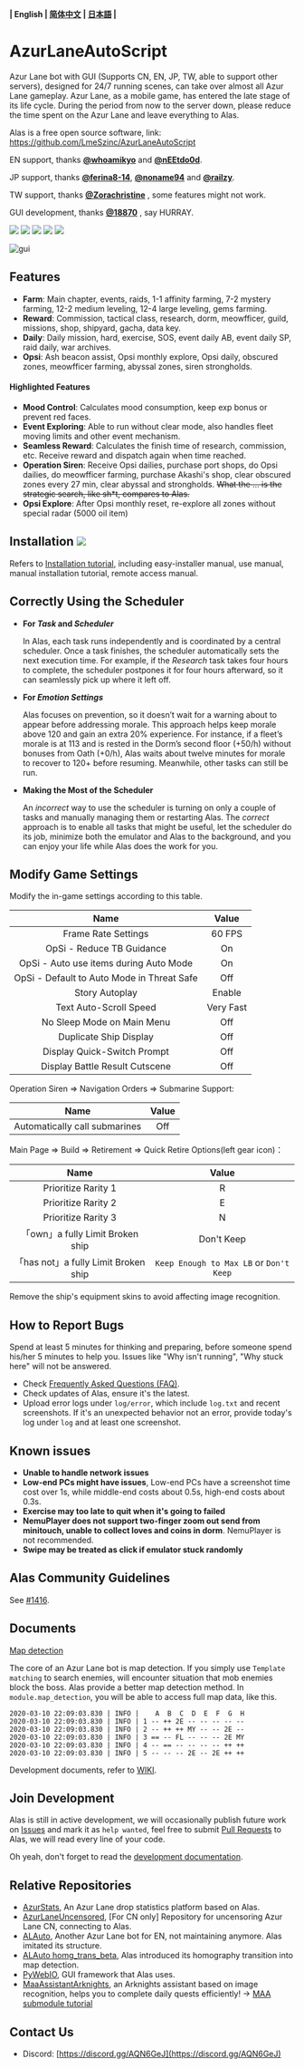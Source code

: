 **| English | [简体中文](README.md) | [日本語](README_jp.md) |**

# AzurLaneAutoScript

Azur Lane bot with GUI (Supports CN, EN, JP, TW, able to support other servers), designed for 24/7 running scenes, can take over almost all Azur Lane gameplay. Azur Lane, as a mobile game, has entered the late stage of its life cycle. During the period from now to the server down, please reduce the time spent on the Azur Lane and leave everything to Alas.

Alas is a free open source software, link: https://github.com/LmeSzinc/AzurLaneAutoScript

EN support, thanks **[@whoamikyo](https://github.com/whoamikyo)** and **[@nEEtdo0d](https://github.com/nEEtdo0d)**.

JP support, thanks **[@ferina8-14](https://github.com/ferina8-14)**, **[@noname94](https://github.com/noname94)** and **[@railzy](https://github.com/railzy)**.

TW support, thanks **[@Zorachristine](https://github.com/Zorachristine)** , some features might not work.

GUI development, thanks **[@18870](https://github.com/18870)** , say HURRAY.

![](https://img.shields.io/github/commit-activity/m/LmeSzinc/AzurLaneAutoScript?color=4e4c97) ![](https://img.shields.io/tokei/lines/github/LmeSzinc/AzurLaneAutoScript?color=4e4c97) ![](https://img.shields.io/github/repo-size/LmeSzinc/AzurLaneAutoScript?color=4e4c97) ![](https://img.shields.io/github/issues-closed/LmeSzinc/AzurLaneAutoScript?color=4e4c97) ![](https://img.shields.io/github/issues-pr-closed/LmeSzinc/AzurLaneAutoScript?color=4e4c97)

![gui](https://raw.githubusercontent.com/LmeSzinc/AzurLaneAutoScript/master/doc/README.assets/gui_en.png)



## Features

- **Farm**: Main chapter, events, raids, 1-1 affinity farming, 7-2 mystery farming, 12-2 medium leveling, 12-4 large leveling, gems farming.
- **Reward**: Commission, tactical class, research, dorm, meowfficer, guild, missions, shop, shipyard, gacha, data key.
- **Daily**: Daily mission, hard, exercise, SOS, event daily AB, event daily SP, raid daily, war archives.
- **Opsi**: Ash beacon assist, Opsi monthly explore, Opsi daily, obscured zones, meowfficer farming, abyssal zones, siren strongholds.

#### Highlighted Features

- **Mood Control**: Calculates mood consumption, keep exp bonus or prevent red faces.
- **Event Exploring**: Able to run without clear mode, also handles fleet moving limits and other event mechanism.
- **Seamless Reward**: Calculates the finish time of research, commission, etc. Receive reward and dispatch again when time reached.
- **Operation Siren**: Receive Opsi dailies, purchase port shops, do Opsi dailies, do meowfficer farming, purchase Akashi's shop, clear obscured zones every 27 min, clear abyssal and strongholds. ~~What the ... is the strategic search, like sh*t, compares to Alas.~~
- **Opsi Explore**: After Opsi monthly reset, re-explore all zones without special radar (5000 oil item)



## Installation [![](https://img.shields.io/github/downloads/LmeSzinc/AzurLaneAutoScript/total?color=4e4c97)](https://github.com/LmeSzinc/AzurLaneAutoScript/releases)

Refers to [Installation tutorial](https://github.com/LmeSzinc/AzurLaneAutoScript/wiki/Installation_en), including easy-installer manual, use manual, manual installation tutorial, remote access manual.

## Correctly Using the Scheduler

- **For *Task* and *Scheduler***

  In Alas, each task runs independently and is coordinated by a central scheduler. Once a task finishes, the scheduler automatically sets the next execution time. For example, if the *Research* task takes four hours to complete, the scheduler postpones it for four hours afterward, so it can seamlessly pick up where it left off.

- **For *Emotion Settings***

  Alas focuses on prevention, so it doesn’t wait for a warning about to appear before addressing morale. This approach helps keep morale above 120 and gain an extra 20% experience. For instance, if a fleet’s morale is at 113 and is rested in the Dorm’s second floor (+50/h) without bonuses from Oath (+0/h), Alas waits about twelve minutes for morale to recover to 120+ before resuming. Meanwhile, other tasks can still be run.

- **Making the Most of the Scheduler**

  An *incorrect* way to use the scheduler is turning on only a couple of tasks and manually managing them or restarting Alas. The *correct* approach is to enable all tasks that might be useful, let the scheduler do its job, minimize both the emulator and Alas to the background, and you can enjoy your life while Alas does the work for you. 


## Modify Game Settings

Modify the in-game settings according to this table.

|                    Name                    |   Value   |
|:------------------------------------------:|:---------:|
|            Frame Rate Settings             |  60 FPS   |
|         OpSi - Reduce TB Guidance          |    On     |
|   OpSi - Auto use items during Auto Mode   |    On     |
| OpSi - Default to Auto Mode in Threat Safe |    Off    |
|               Story Autoplay               |  Enable   |
|           Text Auto-Scroll Speed           | Very Fast |
|        No Sleep Mode on Main Menu          |    Off    |
|           Duplicate Ship Display           |    Off    |
|        Display Quick-Switch Prompt         |    Off    |
|       Display Battle Result Cutscene       |    Off    |

Operation Siren => Navigation Orders => Submarine Support:

|              Name             | Value |
|:-----------------------------:|:-----:|
| Automatically call submarines |  Off  |

Main Page => Build =>  Retirement => Quick Retire Options(left gear icon)：

|                Name                |                  Value                  |
|:----------------------------------:|:---------------------------------------:|
|        Prioritize Rarity 1         |                    R                    |
|        Prioritize Rarity 2         |                    E                    |
|        Prioritize Rarity 3         |                    N                    |
|   「own」a fully Limit Broken ship   |               Don't Keep                |
| 「has not」a fully Limit Broken ship | `Keep Enough to Max LB` or `Don't Keep` |

Remove the ship's equipment skins to avoid affecting image recognition.

## How to Report Bugs

Spend at least 5 minutes for thinking and preparing, before someone spend his/her 5 minutes to help you. Issues like "Why isn't running", "Why stuck here" will not be answered.

- Check [Frequently Asked Questions (FAQ)](https://github.com/LmeSzinc/AzurLaneAutoScript/wiki/FAQ_en_cn).
- Check updates of Alas, ensure it's the latest.
- Upload error logs under `log/error`, which include `log.txt` and recent screenshots. If it's an  unexpected behavior not an error, provide today's log under `log` and at least one screenshot.



## Known issues

- **Unable to handle network issues**
- **Low-end PCs might have issues**, Low-end PCs have a screenshot time cost over 1s, while middle-end costs about 0.5s, high-end costs about 0.3s.
- **Exercise may too late to quit when it's going to failed**
- **NemuPlayer does not support two-finger zoom out send from minitouch, unable to collect loves and coins in dorm**. NemuPlayer is not recommended.
- **Swipe may be treated as click if emulator stuck randomly**



## Alas Community Guidelines

See [#1416](https://github.com/LmeSzinc/AzurLaneAutoScript/issues/1416).



## Documents

[Map detection](https://github.com/LmeSzinc/AzurLaneAutoScript/wiki/perspective_en)

The core of an Azur Lane bot is map detection. If you simply use `Template matching` to search enemies, will encounter situation that mob enemies block the boss. Alas provide a better map detection method. In `module.map_detection`, you will be able to access full map data, like this.

```
2020-03-10 22:09:03.830 | INFO |    A  B  C  D  E  F  G  H
2020-03-10 22:09:03.830 | INFO | 1 -- ++ 2E -- -- -- -- --
2020-03-10 22:09:03.830 | INFO | 2 -- ++ ++ MY -- -- 2E --
2020-03-10 22:09:03.830 | INFO | 3 == -- FL -- -- -- 2E MY
2020-03-10 22:09:03.830 | INFO | 4 -- == -- -- -- -- ++ ++
2020-03-10 22:09:03.830 | INFO | 5 -- -- -- 2E -- 2E ++ ++
```

Development documents, refer to [WIKI](https://github.com/LmeSzinc/AzurLaneAutoScript/wiki).



## Join Development

Alas is still in active development, we will occasionally publish future work on [Issues](https://github.com/LmeSzinc/AzurLaneAutoScript/issues?q=is%3Aopen+is%3Aissue+label%3A%22help+wanted%22) and mark it as `help wanted`, feel free to submit [Pull Requests](https://github.com.com/LmeSzinc/AzurLaneAutoScript/pulls) to Alas, we will read every line of your code.

Oh yeah, don't forget to read the [development documentation](https://github.com/LmeSzinc/AzurLaneAutoScript/wiki/1.-Start).



## Relative Repositories

- [AzurStats](https://azur-stats.lyoko.io/), An Azur Lane drop statistics platform based on Alas.
- [AzurLaneUncensored](https://github.com/LmeSzinc/AzurLaneUncensored), [For CN only] Repository for uncensoring Azur Lane CN, connecting to Alas.
- [ALAuto](https://github.com/Egoistically/ALAuto), Another Azur Lane bot for EN, not maintaining anymore. Alas imitated its structure.
- [ALAuto homg_trans_beta](https://github.com/asd111333/ALAuto/tree/homg_trans_beta), Alas introduced its homography transition into map detection.
- [PyWebIO](https://github.com/pywebio/PyWebIO), GUI framework that Alas uses.
- [MaaAssistantArknights](https://github.com/MaaAssistantArknights/MaaAssistantArknights), an Arknights assistant based on image recognition, helps you to complete daily quests efficiently! -> [MAA submodule tutorial](https://github.com/LmeSzinc/AzurLaneAutoScript/wiki/submodule_maa_cn)

## Contact Us

- Discord: [https://discord.gg/AQN6GeJ](https://discord.gg/AQN6GeJ)
